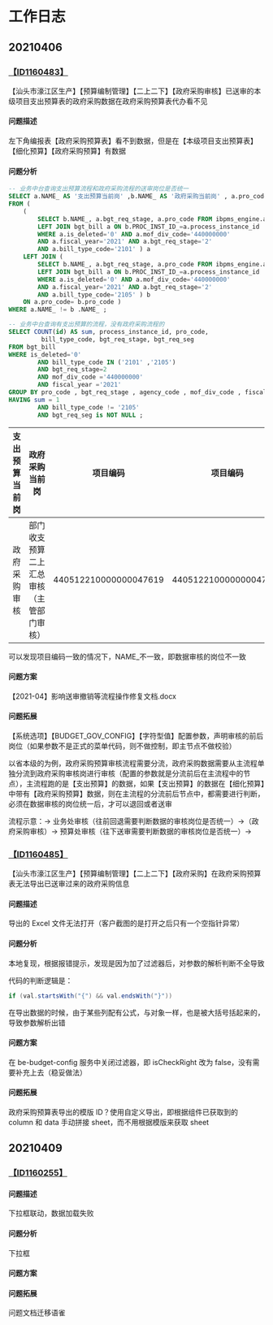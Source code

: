 # 工作日志

## 20210406

### [【ID1160483】](https://www.tapd.cn/65958054/bugtrace/bugs/view/1165958054001160483)

【汕头市濠江区生产】【预算编制管理】【二上二下】【政府采购审核】已送审的本级项目支出预算表的政府采购数据在政府采购预算表代办看不见

#### 问题描述

左下角编报表【政府采购预算表】看不到数据，但是在【本级项目支出预算表】【细化预算】【政府采购预算】有数据

#### 问题分析

```sql
-- 业务中台查询支出预算流程和政府采购流程的送审岗位是否统一
SELECT a.NAME_ AS '支出预算当前岗' ,b.NAME_ AS '政府采购当前岗' , a.pro_code '项目编码' , b.pro_code '项目编码'
FROM (
    (
        SELECT b.NAME_, a.bgt_req_stage, a.pro_code FROM ibpms_engine.act_ru_task b 
        LEFT JOIN bgt_bill a ON b.PROC_INST_ID_=a.process_instance_id 
        WHERE a.is_deleted='0' AND a.mof_div_code='440000000'
        AND a.fiscal_year='2021' AND a.bgt_req_stage='2'
        AND a.bill_type_code='2101' ) a 
    LEFT JOIN (
        SELECT b.NAME_, a.bgt_req_stage, a.pro_code FROM ibpms_engine.act_ru_task b
        LEFT JOIN bgt_bill a ON b.PROC_INST_ID_=a.process_instance_id
        WHERE a.is_deleted='0' AND a.mof_div_code='440000000'
        AND a.fiscal_year='2021' AND a.bgt_req_stage='2'
        AND a.bill_type_code='2105' ) b
    ON a.pro_code= b.pro_code )
WHERE a.NAME_ != b .NAME_ ;

-- 业务中台查询有支出预算的流程，没有政府采购流程的
SELECT COUNT(id) AS sum, process_instance_id, pro_code,
         bill_type_code, bgt_req_stage, bgt_req_seg
FROM bgt_bill
WHERE is_deleted='0'
        AND bill_type_code IN ('2101' ,'2105')
        AND bgt_req_stage=2
        AND mof_div_code ='440000000'
        AND fiscal_year ='2021'
GROUP BY pro_code , bgt_req_stage , agency_code , mof_div_code , fiscal_year
HAVING sum = 1
        AND bill_type_code != '2105'
        AND bgt_req_seg is NOT NULL ;
```

| 支出预算当前岗 | 政府采购当前岗                           | 项目编码              | 项目编码              |
| -------------- | ---------------------------------------- | --------------------- | --------------------- |
| 政府采购审核   | 部门收支预算二上汇总审核（主管部门审核） | 440512210000000047619 | 440512210000000047619 |

可以发现项目编码一致的情况下，NAME_不一致，即数据审核的岗位不一致

#### 问题方案

【2021-04】影响送审撤销等流程操作修复文档.docx

#### 问题拓展

【系统选项】【BUDGET_GOV_CONFIG】【字符型值】配置参数，声明审核的前后岗位（如果参数不是正式的菜单代码，则不做控制，即主节点不做校验）

以省本级的为例，政府采购预算审核流程需要分流，政府采购数据需要从主流程单独分流到政府采购审核岗进行审核（配置的参数就是分流前后在主流程中的节点），主流程跑的是【支出预算】的数据，如果【支出预算】的数据在【细化预算】中带有【政府采购预算】数据，则在主流程的分流前后节点中，都需要进行判断，必须在数据审核的岗位统一后，才可以退回或者送审

流程示意：→ 业务处审核（往前回退需要判断数据的审核岗位是否统一）→（政府采购审核）→ 预算处审核（往下送审需要判断数据的审核岗位是否统一）→

### [【ID1160485】](https://www.tapd.cn/65958054/bugtrace/bugs/view/1165958054001160485)

【汕头市濠江区生产】【预算编制管理】【二上二下】【政府采购】在政府采购预算表无法导出已送审过来的政府采购信息

#### 问题描述

导出的 Excel 文件无法打开（客户截图的是打开之后只有一个空指针异常）

#### 问题分析

本地复现，根据报错提示，发现是因为加了过滤器后，对参数的解析判断不全导致

代码的判断逻辑是：

```java
if (val.startsWith("{") && val.endsWith("}"))
```

在导出数据的时候，由于某些列配有公式，与对象一样，也是被大括号括起来的，导致参数解析出错

#### 问题方案

在 be-budget-config 服务中关闭过滤器，即 isCheckRight 改为 false，没有需要补充上去（稳妥做法）

#### 问题拓展

政府采购预算表导出的模版 ID？使用自定义导出，即根据组件已获取到的 column 和 data 手动拼接 sheet，而不用根据模版来获取 sheet

## 20210409

### [【ID1160255】](https://www.tapd.cn/65958054/bugtrace/bugs/view?bug_id=1165958054001160255&url_cache_key=02e9676e88148a5ab0766b977cbfc1c3)

#### 问题描述

下拉框联动，数据加载失败

#### 问题分析

下拉框

#### 问题方案



#### 问题拓展


问题文档迁移语雀